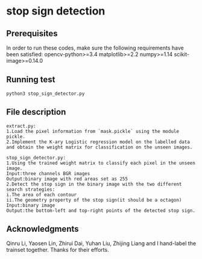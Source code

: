 # stop sign detection

## Prerequisites
In order to run these codes, make sure the following requirements have been satisfied:
opencv-python>=3.4
matplotlib>=2.2
numpy>=1.14
scikit-image>=0.14.0

## Running test 
```
python3 stop_sign_detector.py
```

## File description
```
extract.py:
1.Load the pixel information from `mask.pickle` using the module pickle. 
2.Implement the K-ary Logistic regression model on the labelled data and obtain the weight matrix for classification on the unseen images.
```
```
stop_sign_detector.py:
1.Using the trained weight matrix to classify each pixel in the unseen image.
Input:three channels BGR images
Output:binary image with red areas set as 255
2.Detect the stop sign in the binary image with the two different search strategies:
i.The area of each contour
ii.The geometry property of the stop sign(it should be a octagon)
Input:binary image
Output:the bottom-left and top-right points of the detected stop sign.
```
## Acknowledgments
Qinru Li, Yaosen Lin, Zhirui Dai, Yuhan Liu, Zhijing Liang and I hand-label the trainset together. Thanks for their efforts.
